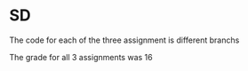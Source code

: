 # SD

The code for each of the three assignment is different branchs

The grade for all 3 assignments was 16
